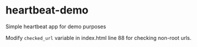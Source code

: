 # heartbeat-demo
Simple heartbeat app for demo purposes

Modify `checked_url` variable in index.html line 88 for checking non-root urls. 
